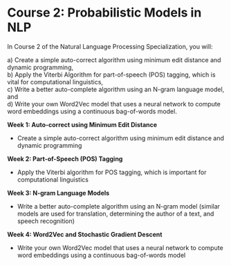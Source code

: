# Course 2: Probabilistic Models in NLP
In Course 2 of the Natural Language Processing Specialization, you will:<br>

a) Create a simple auto-correct algorithm using minimum edit distance and dynamic programming,<br>
b) Apply the Viterbi Algorithm for part-of-speech (POS) tagging, which is vital for computational linguistics,<br>
c) Write a better auto-complete algorithm using an N-gram language model, and <br>
d) Write your own Word2Vec model that uses a neural network to compute word embeddings using a continuous bag-of-words model.

**Week 1: Auto-correct using Minimum Edit Distance**

- Create a simple auto-correct algorithm using minimum edit distance and dynamic programming

**Week 2: Part-of-Speech (POS) Tagging**

- Apply the Viterbi algorithm for POS tagging, which is important for computational linguistics

**Week 3: N-gram Language Models**

- Write a better auto-complete algorithm using an N-gram model (similar models are used for translation, determining the author of a text, and speech recognition)

**Week 4: Word2Vec and Stochastic Gradient Descent**

- Write your own Word2Vec model that uses a neural network to compute word embeddings using a continuous bag-of-words model
